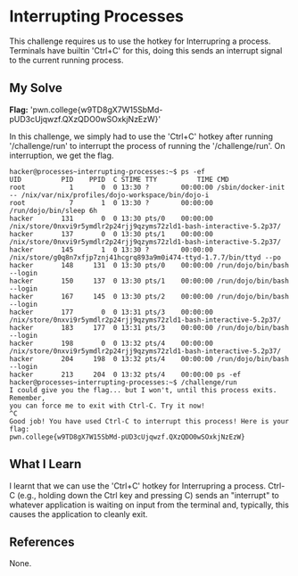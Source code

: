 # Interrupting Processes
This challenge requires us to use the hotkey for Interrupring a process. Terminals have builtin 'Ctrl+C' for this, doing this sends an interrupt signal to the current 
running process. 
## My Solve
**Flag:** 'pwn.college{w9TD8gX7W15SbMd-pUD3cUjqwzf.QXzQDO0wSOxkjNzEzW}'

In this challenge, we simply had to use the 'Ctrl+C' hotkey after running '/challenge/run' to interrupt the process of running the '/challenge/run'. On interruption, we get 
the flag.
```
hacker@processes~interrupting-processes:~$ ps -ef
UID          PID    PPID  C STIME TTY          TIME CMD
root           1       0  0 13:30 ?        00:00:00 /sbin/docker-init -- /nix/var/nix/profiles/dojo-workspace/bin/dojo-i
root           7       1  0 13:30 ?        00:00:00 /run/dojo/bin/sleep 6h
hacker       131       0  0 13:30 pts/0    00:00:00 /nix/store/0nxvi9r5ymdlr2p24rjj9qzyms72zld1-bash-interactive-5.2p37/
hacker       137       0  0 13:30 pts/1    00:00:00 /nix/store/0nxvi9r5ymdlr2p24rjj9qzyms72zld1-bash-interactive-5.2p37/
hacker       145       1  0 13:30 ?        00:00:00 /nix/store/g0q8n7xfjp7znj41hcgrq893a9m0i474-ttyd-1.7.7/bin/ttyd --po
hacker       148     131  0 13:30 pts/0    00:00:00 /run/dojo/bin/bash --login
hacker       150     137  0 13:30 pts/1    00:00:00 /run/dojo/bin/bash --login
hacker       167     145  0 13:30 pts/2    00:00:00 /run/dojo/bin/bash --login
hacker       177       0  0 13:31 pts/3    00:00:00 /nix/store/0nxvi9r5ymdlr2p24rjj9qzyms72zld1-bash-interactive-5.2p37/
hacker       183     177  0 13:31 pts/3    00:00:00 /run/dojo/bin/bash --login
hacker       198       0  0 13:32 pts/4    00:00:00 /nix/store/0nxvi9r5ymdlr2p24rjj9qzyms72zld1-bash-interactive-5.2p37/
hacker       204     198  0 13:32 pts/4    00:00:00 /run/dojo/bin/bash --login
hacker       213     204  0 13:32 pts/4    00:00:00 ps -ef
hacker@processes~interrupting-processes:~$ /challenge/run
I could give you the flag... but I won't, until this process exits. Remember,
you can force me to exit with Ctrl-C. Try it now!
^C
Good job! You have used Ctrl-C to interrupt this process! Here is your flag:
pwn.college{w9TD8gX7W15SbMd-pUD3cUjqwzf.QXzQDO0wSOxkjNzEzW}
```

## What I Learn
I learnt that we can use the 'Ctrl+C' hotkey for Interrupring a process. 
Ctrl-C (e.g., holding down the Ctrl key and pressing C) sends an "interrupt" to whatever application is waiting on input from the terminal and, typically, this causes the
application to cleanly exit.
## References
None.
